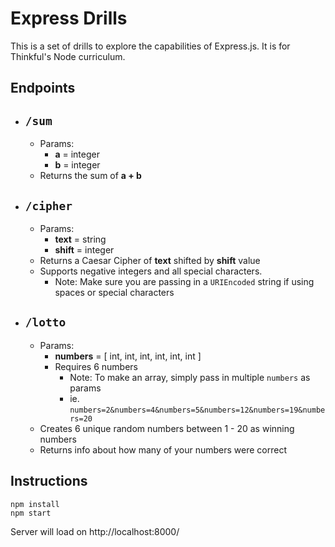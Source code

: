 # Express Drills
This is a set of drills to explore the capabilities of Express.js. It is for Thinkful's Node curriculum.

## Endpoints
- ## `/sum`
    - Params:
      - **a** = integer
      - **b** = integer
     - Returns the sum of **a + b**
- ## `/cipher`
    - Params:
      - **text** = string
      - **shift** = integer
     - Returns a Caesar Cipher of **text** shifted by **shift** value
     - Supports negative integers and all special characters.
       - Note: Make sure you are passing in a `URIEncoded` string if using spaces or special characters
- ## `/lotto`
    - Params:
      - **numbers** = [ int, int, int, int, int, int ]
      - Requires 6 numbers
        - Note: To make an array, simply pass in multiple `numbers` as params
        - ie. `numbers=2&numbers=4&numbers=5&numbers=12&numbers=19&numbers=20`
     - Creates 6 unique random numbers between 1 - 20 as winning numbers
     - Returns info about how many of your numbers were correct


## Instructions
```language
npm install
npm start
```

Server will load on http://localhost:8000/